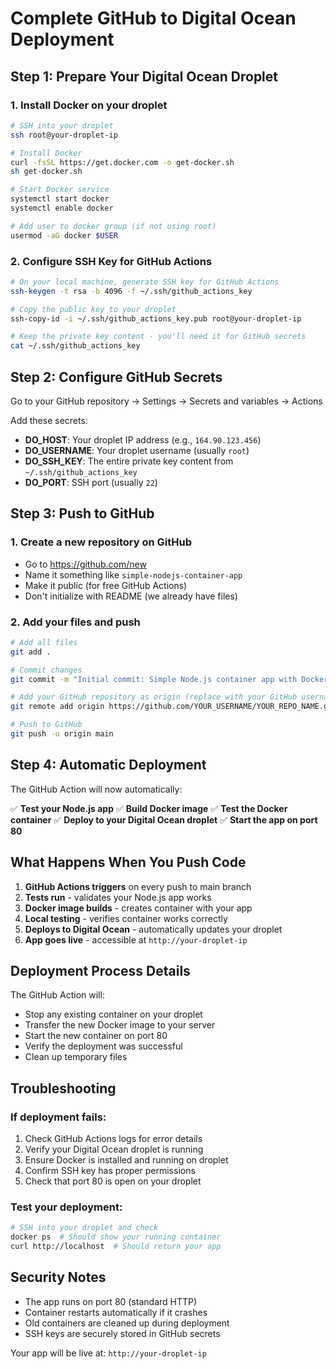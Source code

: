 # Complete GitHub to Digital Ocean Deployment

## Step 1: Prepare Your Digital Ocean Droplet

### 1. Install Docker on your droplet
```bash
# SSH into your droplet
ssh root@your-droplet-ip

# Install Docker
curl -fsSL https://get.docker.com -o get-docker.sh
sh get-docker.sh

# Start Docker service
systemctl start docker
systemctl enable docker

# Add user to docker group (if not using root)
usermod -aG docker $USER
```

### 2. Configure SSH Key for GitHub Actions
```bash
# On your local machine, generate SSH key for GitHub Actions
ssh-keygen -t rsa -b 4096 -f ~/.ssh/github_actions_key

# Copy the public key to your droplet
ssh-copy-id -i ~/.ssh/github_actions_key.pub root@your-droplet-ip

# Keep the private key content - you'll need it for GitHub secrets
cat ~/.ssh/github_actions_key
```

## Step 2: Configure GitHub Secrets

Go to your GitHub repository → Settings → Secrets and variables → Actions

Add these secrets:
- **DO_HOST**: Your droplet IP address (e.g., `164.90.123.456`)
- **DO_USERNAME**: Your droplet username (usually `root`)
- **DO_SSH_KEY**: The entire private key content from `~/.ssh/github_actions_key`
- **DO_PORT**: SSH port (usually `22`)

## Step 3: Push to GitHub

### 1. Create a new repository on GitHub
- Go to https://github.com/new
- Name it something like `simple-nodejs-container-app`
- Make it public (for free GitHub Actions)
- Don't initialize with README (we already have files)

### 2. Add your files and push
```bash
# Add all files
git add .

# Commit changes
git commit -m "Initial commit: Simple Node.js container app with Docker and GitHub Actions"

# Add your GitHub repository as origin (replace with your GitHub username/repo)
git remote add origin https://github.com/YOUR_USERNAME/YOUR_REPO_NAME.git

# Push to GitHub
git push -u origin main
```

## Step 4: Automatic Deployment

The GitHub Action will now automatically:

✅ **Test your Node.js app**
✅ **Build Docker image**
✅ **Test the Docker container**
✅ **Deploy to your Digital Ocean droplet**
✅ **Start the app on port 80**

## What Happens When You Push Code

1. **GitHub Actions triggers** on every push to main branch
2. **Tests run** - validates your Node.js app works
3. **Docker image builds** - creates container with your app
4. **Local testing** - verifies container works correctly
5. **Deploys to Digital Ocean** - automatically updates your droplet
6. **App goes live** - accessible at `http://your-droplet-ip`

## Deployment Process Details

The GitHub Action will:
- Stop any existing container on your droplet
- Transfer the new Docker image to your server
- Start the new container on port 80
- Verify the deployment was successful
- Clean up temporary files

## Troubleshooting

### If deployment fails:
1. Check GitHub Actions logs for error details
2. Verify your Digital Ocean droplet is running
3. Ensure Docker is installed and running on droplet
4. Confirm SSH key has proper permissions
5. Check that port 80 is open on your droplet

### Test your deployment:
```bash
# SSH into your droplet and check
docker ps  # Should show your running container
curl http://localhost  # Should return your app
```

## Security Notes

- The app runs on port 80 (standard HTTP)
- Container restarts automatically if it crashes
- Old containers are cleaned up during deployment
- SSH keys are securely stored in GitHub secrets

Your app will be live at: `http://your-droplet-ip`
